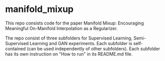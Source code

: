 # manifold_mixup
This repo consists code for the paper Manifold Mixup: Encouraging Meaningful
On-Manifold Interpolation as a Regularizer.

The repo consist of three subfolders for Supervised Learning, Semi-Supervised Learning and GAN experiments. Each subfolder is self-contained (can be used independently of other subfolders). Each subfolder has its own instruction on "How to run" in its README.md file.



